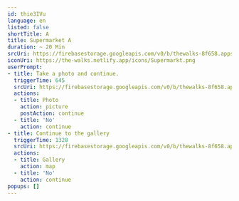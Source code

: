 ```yaml
---
id: thie3IVu
language: en
listed: false
shortTitle: A
title: Supermarket A
duration: ~ 20 Min
srcUri: https://firebasestorage.googleapis.com/v0/b/thewalks-8f658.appspot.com/o/mp3%2Fv0%2Fen_uma9ooK4%2Fen_thie3IVu.mp3?alt=media&token=3c4a01f2-5866-4334-bb58-16f1ba380ee2
iconUri: https://the-walks.netlify.app/icons/Supermarkt.png
userPrompt: 
- title: Take a photo and continue.
  triggerTime: 645
  srcUri: https://firebasestorage.googleapis.com/v0/b/thewalks-8f658.appspot.com/o/mp3%2Fv0%2Fen_uma9ooK4%2Fen_uma9ooK4_loop_1.mp3?alt=media&token=249a9d82-13f6-492f-98da-7c73533a2de9
  actions:
  - title: Photo
    action: picture
    postAction: continue
  - title: 'No'
    action: continue
- title: Continue to the gallery
  triggerTime: 1328
  srcUri: https://firebasestorage.googleapis.com/v0/b/thewalks-8f658.appspot.com/o/static%2Fmedias%2Fmulti_Zeubeel8_loop.mp3?alt=media&token=88349085-3303-48b9-bdc6-fd7b09519a26
  actions:
  - title: Gallery
    action: map
  - title: 'No'
    action: continue 
popups: []
---
```



